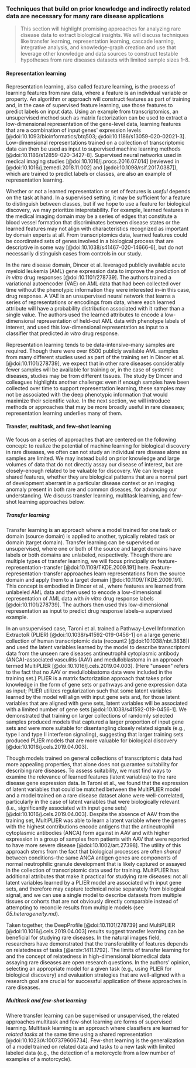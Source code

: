 ### Techniques that build on prior knowledge and indirectly related data are necessary for many rare disease applications

>This section will highlight promising approaches for analyzing rare disease data to extract biological insights. 
>We will discuss techniques like transfer learning, representation learning, cascade learning, integrative analysis, and knowledge-graph creation and use that leverage other knowledge and data sources to construct testable hypotheses from rare diseases datasets with limited sample sizes 1–8.

#### Representation learning

Representation learning, also called feature learning, is the process of learning features from raw data, where a feature is an individual variable or property.
An algorithm or approach will construct features as part of training and, in the case of supervised feature learning, use those features to predict labels on input data. 
Using an example from transcriptomics, an unsupervised method such as matrix factorization can be used to extract a low-dimensional representation of the gene-level data, learning features that are a combination of input genes' expression levels [@doi:10.1093/bioinformatics/btq503; @doi:10.1186/s13059-020-02021-3].
Low-dimensional representations trained on a collection of transcriptomic data can then be used as input to supervised machine learning methods [@doi:10.1186/s12859-020-3427-8]. 
Supervised neural networks used in medical imaging studies [@doi:10.1016/j.procs.2016.07.014] (reviewed in [@doi:10.1016/j.zemedi.2018.11.002] and [@doi:10.1098/rsif.2017.0387]), which are trained to predict labels or classes, are also an example of representation learning.

Whether or not a learned representation or set of features is _useful_ depends on the task at hand.
In a supervised setting, it may be sufficient for a feature to distinguish between classes, but if we hope to use a feature for biological discovery, we may prioritize intepretability.
For example, learned features in the medical imaging domain may be a series of edges that constitute a blood vessel formation that discriminates between disease states or the learned features may not align with characteristics recognized as important by domain experts at all.
From transcriptomics data, learned features could be coordinated sets of genes involved in a biological process that are descriptive in some way [@doi:10.1038/s41467-020-14666-6], but do not necessarily distinguish cases from controls in our study.

In the rare disease domain, Dincer et al. leveraged publicly available acute myeloid leukemia (AML) gene expression data to improve the prediction of _in vitro_ drug responses [@doi:10.1101/278739]. 
The authors trained a variational autoencoder (VAE) on AML data that had been collected over time without the phenotypic information they were interested in–in this case, drug response. 
A VAE is an unsupervised neural network that learns a series of representations or encodings from data, where each learned attribute will have a probability distribution associated with it rather than a single value.
The authors used the learned attributes to encode a low-dimensional representation of held-out AML data with phenotype labels of interest, and used this low-dimensional representation as input to a classifier that predicted _in vitro_ drug response.

Representation learning tends to be data-intensive–many samples are required.
Though there were over 6500 publicly available AML samples from many different studies used as part of the training set in Dincer et al. [@doi:10.1101/278739], we expect that in other rare diseases considerably fewer samples will be available for training or, in the case of systemic diseases, studies may be from different tissues.
The study by Dincer and colleagues highlights another challenge: even if enough samples have been collected over time to support representation learning, these samples may not be associated with the deep phenotypic information that would maximize their scientific value.
In the next section, we will introduce methods or approaches that may be more broadly useful in rare diseases; representation learning underlies many of them.

#### Transfer, multitask, and few-shot learning

We focus on a series of approaches that are centered on the following concept: to realize the potential of machine learning for biological discovery in rare diseases, we often can not study an individual rare disease alone as samples are limited.
We may instead build on prior knowledge and large volumes of data that do not directly assay our disease of interest, but are closely-enough related to be valuable for discovery.
We can leverage shared features, whether they are biological patterns that are a normal part of development aberrant in a particular disease context or an imaging anomaly present in both rare and common diseases, for advancing our understanding.
We discuss transfer learning, multitask learning, and few-shot learning approaches below. 

##### Transfer learning

Transfer learning is an approach where a model trained for one task or domain (source domain) is applied to another, typically related task or domain (target domain).
Transfer learning can be supervised or unsupervised, where one or both of the source and target domains have labels or both domains are unlabeled, respectively.
Though there are multiple types of transfer learning, we will focus principally on feature-representation-transfer [@doi:10.1109/TKDE.2009.191] here. 
Feature-representation-transfer approaches learn representations from the source domain and apply them to a target domain [@doi:10.1109/TKDE.2009.191].
This concept is embodied in Dincer et al., where features are learned from unlabeled AML data and then used to encode a low-dimensional representation of AML data with _in vitro_ drug response labels [@doi:10.1101/278739].
The authors then used this low-dimensional representation as input to predict drug response labels–a supervised example.

In an unsupervised case, Taroni et al. trained a Pathway-Level Information ExtractoR (PLIER) [@doi:10.1038/s41592-019-0456-1] on a large generic collection of human transcriptomic data (recount2 [@doi:10.1038/nbt.3838]) and used the latent variables learned by the model to describe transcriptomi data from the unseen rare diseases antineutrophil cytoplasmic antibody (ANCA)-associated vasculitis (AAV) and medulloblastoma in an approach termed MultiPLIER [@doi:10.1016/j.cels.2019.04.003].
(Here "unseen" refers to the fact that no AAV or medulloblastoma data were included in the training set.)
PLIER is a matrix factorization approach that takes prior knowledge in the form of gene sets or pathways and gene expression data as input; PLIER utilizes regularization such that some latent variables learned by the model will align with input gene sets and, for those latent variables that are aligned with gene sets, latent variables will be associated with a limited number of gene sets [@doi:10.1038/s41592-019-0456-1].
We demonstrated that training on larger collections of randomly selected samples produced models that captured a larger proportion of input gene sets and were more suitable for disentangling closely related signals (e.g., type I and type II interferon signaling), suggesting that larger training sets produced PLIER models that are more valuable for biological discovery [@doi:10.1016/j.cels.2019.04.003].

Though models trained on general collections of transcriptomic data had more appealing properties, that alone does not guarantee suitability for describing rare diseases.
To assess suitability, we must find ways to examine the relevance of learned features (latent variables) to the rare disease gene expression data.
In Taroni et al., we found that the expression of latent variables that could be matched between the MultiPLIER model and a model trained on a rare disease dataset alone were well-correlated, particularly in the case of latent variables that were biologically relevant (i.e., significantly associated with input gene sets) [@doi:10.1016/j.cels.2019.04.003].
Despite the absence of AAV from the training set, MultiPLIER was able to learn a latent variable where the genes with the highest contributions encode antigens that the antineutrophil cytoplasmic antibodies (ANCA) form against in AAV and with higher expression in a group of samples from patients with AAV that were reported to have more severe disease [@doi:10.1002/art.27398].
The utility of this approach stems from the fact that biological processes are often _shared_ between conditions–the same ANCA antigen genes are components of normal neutrophilic granule development that is likely captured or assayed in the collection of transcriptomic data used for training.
MultiPLIER has additional attributes that make it practical for studying rare diseases: not all latent variables learned by a PLIER model are associated with input gene sets, and therefore may capture technical noise separately from biological signal, and we can use a single model to describe datasets from multiple tissues or cohorts that are not obviously directly comparable instead of attempting to reconcile results from multiple models (see _05.heterogeneity.md_).

Taken together, the DeepProfile [@doi:10.1101/278739] and MultiPLIER [@doi:10.1016/j.cels.2019.04.003] results suggest transfer learning can be beneficial for studying rare diseases. 
In the natural images field, researchers have demonstrated that the transferability of features depends on relatedness of tasks [@arxiv:1411.1792].
The limits of transfer learning for and the concept of relatedness in high-dimensional biomedical data assaying rare diseases are open research questions.
In the authors' opinion, selecting an appropriate model for a given task (e.g., using PLIER for biological discovery) and evaluation strategies that are well-aligned with a research goal are crucial for successful application of these approaches in rare diseases.

##### Multitask and few-shot learning

Where transfer learning can be supervised or unsupervised, the related approaches multitask and few-shot learning are forms of supervised learning.
Multitask learning is an approach where classifiers are learned for _related tasks_ at the same time using a shared representation [@doi:10.1023/A:1007379606734].
Few-shot learning is the generalization of a model trained on related data and tasks to a new task with limited labeled data (e.g., the detection of a motorcycle from a low number of examples of a motorcycle). 






